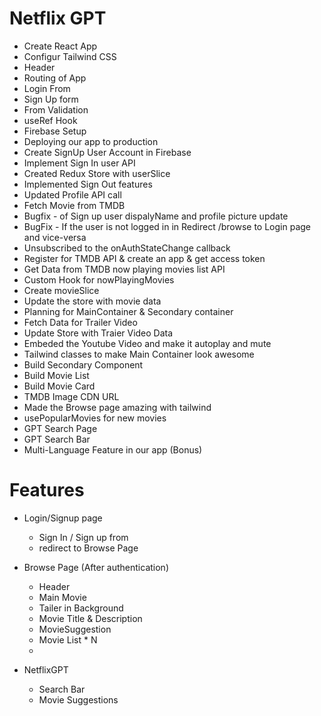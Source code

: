 # Netflix GPT

- Create React App
- Configur Tailwind CSS
- Header 
- Routing of App
- Login From
- Sign Up form
- From Validation
- useRef Hook
- Firebase Setup
- Deploying our app to production
- Create SignUp User Account in Firebase
- Implement Sign In user API
- Created Redux Store with userSlice
- Implemented Sign Out features
- Updated Profile API call
- Fetch Movie from TMDB
- Bugfix - of Sign up user dispalyName and profile picture update
- BugFix - If the user is not logged in in Redirect /browse to Login page and vice-versa
- Unsubscribed to the onAuthStateChange callback
- Register for TMDB API & create an app & get access token
- Get Data from TMDB now playing movies list API
- Custom Hook for nowPlayingMovies
- Create movieSlice
- Update the store with movie data
- Planning for MainContainer & Secondary container
- Fetch Data for Trailer Video
- Update Store with Traier Video Data
- Embeded the Youtube Video and make it autoplay and mute
- Tailwind classes to make Main Container look awesome
- Build Secondary Component
- Build Movie List
- Build Movie Card
- TMDB Image CDN URL
- Made the Browse page amazing with tailwind
- usePopularMovies for new movies
- GPT Search Page
- GPT Search Bar
- Multi-Language Feature in our app (Bonus)




# Features

- Login/Signup page
    - Sign In / Sign up from
    - redirect to Browse Page

- Browse Page (After authentication)
    - Header
    - Main Movie
     - Tailer in Background
     - Movie Title & Description
    - MovieSuggestion
     - Movie List * N
     - 

- NetflixGPT
    - Search Bar
    - Movie Suggestions
